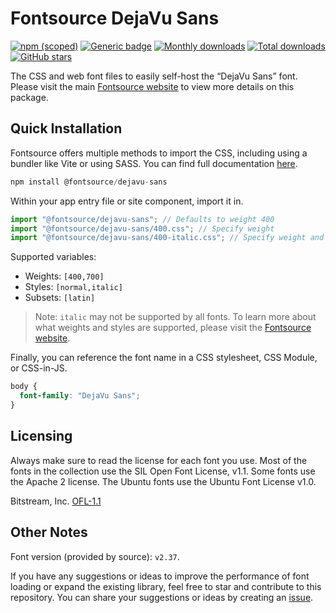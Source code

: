 # Fontsource DejaVu Sans

[![npm (scoped)](https://img.shields.io/npm/v/@fontsource/dejavu-sans?color=brightgreen)](https://www.npmjs.com/package/@fontsource/dejavu-sans) [![Generic badge](https://img.shields.io/badge/fontsource-passing-brightgreen)](https://github.com/fontsource/fontsource) [![Monthly downloads](https://badgen.net/npm/dm/@fontsource/dejavu-sans)](https://github.com/fontsource/fontsource) [![Total downloads](https://badgen.net/npm/dt/@fontsource/dejavu-sans)](https://github.com/fontsource/fontsource) [![GitHub stars](https://img.shields.io/github/stars/fontsource/fontsource.svg?style=social&label=Star)](https://github.com/fontsource/fontsource/stargazers)

The CSS and web font files to easily self-host the “DejaVu Sans” font. Please visit the main [Fontsource website](https://fontsource.org/fonts/dejavu-sans) to view more details on this package.

## Quick Installation

Fontsource offers multiple methods to import the CSS, including using a bundler like Vite or using SASS. You can find full documentation [here](https://fontsource.org/docs/getting-started/introduction).

```javascript
npm install @fontsource/dejavu-sans
```

Within your app entry file or site component, import it in.

```javascript
import "@fontsource/dejavu-sans"; // Defaults to weight 400
import "@fontsource/dejavu-sans/400.css"; // Specify weight
import "@fontsource/dejavu-sans/400-italic.css"; // Specify weight and style
```

Supported variables:
- Weights: `[400,700]`
- Styles: `[normal,italic]`
- Subsets: `[latin]`

> Note: `italic` may not be supported by all fonts. To learn more about what weights and styles are supported, please visit the [Fontsource website](https://fontsource.org/fonts/dejavu-sans).

Finally, you can reference the font name in a CSS stylesheet, CSS Module, or CSS-in-JS.

```css
body {
  font-family: "DejaVu Sans";
}
```

## Licensing
Always make sure to read the license for each font you use. Most of the fonts in the collection use the SIL Open Font License, v1.1. Some fonts use the Apache 2 license. The Ubuntu fonts use the Ubuntu Font License v1.0.

Bitstream, Inc.
[OFL-1.1](https://github.com/dejavu-fonts/dejavu-fonts/blob/master/LICENSE)

## Other Notes
Font version (provided by source): `v2.37`.

If you have any suggestions or ideas to improve the performance of font loading or expand the existing library, feel free to star and contribute to this repository. You can share your suggestions or ideas by creating an [issue](https://github.com/fontsource/fontsource/issues).
